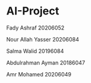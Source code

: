 # AI-Project

Fady Ashraf 20206052 


Nour Allah Yasser 20206084


Salma Walid 20196084


Abdulrahman Ayman 20186047


Amr Mohamed 20206049
